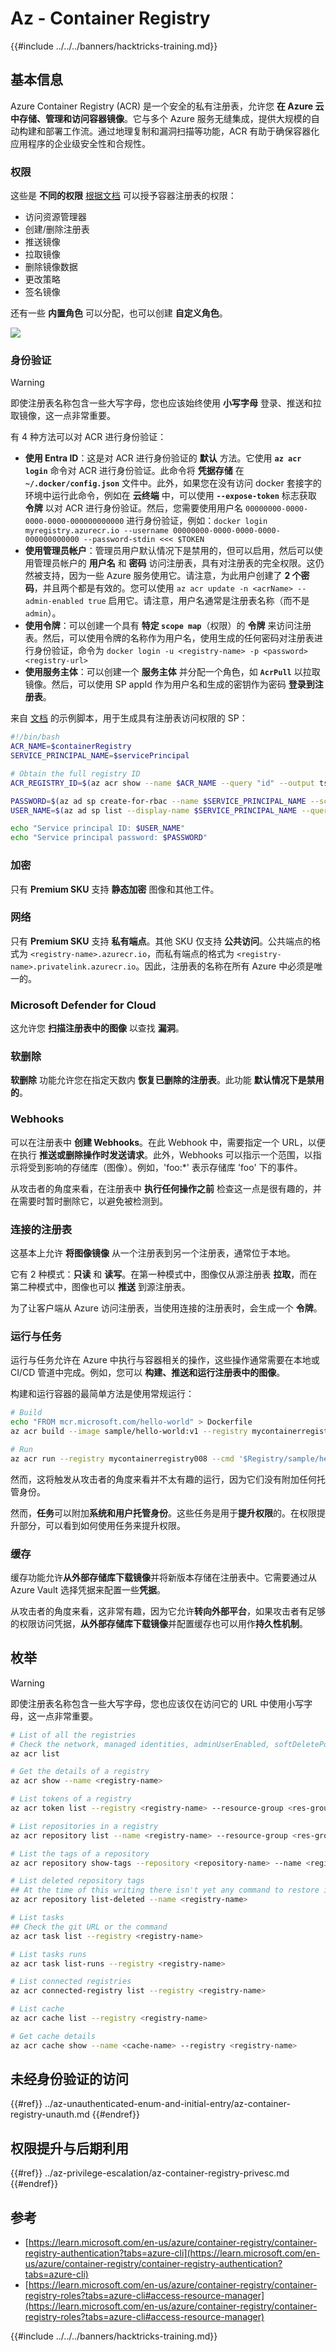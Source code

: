 # Az - Container Registry

{{#include ../../../banners/hacktricks-training.md}}

## 基本信息

Azure Container Registry (ACR) 是一个安全的私有注册表，允许您 **在 Azure 云中存储、管理和访问容器镜像**。它与多个 Azure 服务无缝集成，提供大规模的自动构建和部署工作流。通过地理复制和漏洞扫描等功能，ACR 有助于确保容器化应用程序的企业级安全性和合规性。

### 权限

这些是 **不同的权限** [根据文档](https://learn.microsoft.com/en-us/azure/container-registry/container-registry-roles?tabs=azure-cli#access-resource-manager) 可以授予容器注册表的权限：

- 访问资源管理器
- 创建/删除注册表
- 推送镜像
- 拉取镜像
- 删除镜像数据
- 更改策略
- 签名镜像

还有一些 **内置角色** 可以分配，也可以创建 **自定义角色**。

![](/images/registry_roles.png)

### 身份验证

> [!WARNING]
> 即使注册表名称包含一些大写字母，您也应该始终使用 **小写字母** 登录、推送和拉取镜像，这一点非常重要。

有 4 种方法可以对 ACR 进行身份验证：

- **使用 Entra ID**：这是对 ACR 进行身份验证的 **默认** 方法。它使用 **`az acr login`** 命令对 ACR 进行身份验证。此命令将 **凭据存储** 在 **`~/.docker/config.json`** 文件中。此外，如果您在没有访问 docker 套接字的环境中运行此命令，例如在 **云终端** 中，可以使用 **`--expose-token`** 标志获取 **令牌** 以对 ACR 进行身份验证。然后，您需要使用用户名 `00000000-0000-0000-0000-000000000000` 进行身份验证，例如：`docker login myregistry.azurecr.io --username 00000000-0000-0000-0000-000000000000 --password-stdin <<< $TOKEN`
- **使用管理员帐户**：管理员用户默认情况下是禁用的，但可以启用，然后可以使用管理员帐户的 **用户名** 和 **密码** 访问注册表，具有对注册表的完全权限。这仍然被支持，因为一些 Azure 服务使用它。请注意，为此用户创建了 **2 个密码**，并且两个都是有效的。您可以使用 `az acr update -n <acrName> --admin-enabled true` 启用它。请注意，用户名通常是注册表名称（而不是 `admin`）。
- **使用令牌**：可以创建一个具有 **特定 `scope map`**（权限）的 **令牌** 来访问注册表。然后，可以使用令牌的名称作为用户名，使用生成的任何密码对注册表进行身份验证，命令为 `docker login -u <registry-name> -p <password> <registry-url>`
- **使用服务主体**：可以创建一个 **服务主体** 并分配一个角色，如 **`AcrPull`** 以拉取镜像。然后，可以使用 SP appId 作为用户名和生成的密钥作为密码 **登录到注册表**。

来自 [文档](https://learn.microsoft.com/en-us/azure/container-registry/container-registry-auth-service-principal) 的示例脚本，用于生成具有注册表访问权限的 SP：
```bash
#!/bin/bash
ACR_NAME=$containerRegistry
SERVICE_PRINCIPAL_NAME=$servicePrincipal

# Obtain the full registry ID
ACR_REGISTRY_ID=$(az acr show --name $ACR_NAME --query "id" --output tsv)

PASSWORD=$(az ad sp create-for-rbac --name $SERVICE_PRINCIPAL_NAME --scopes $ACR_REGISTRY_ID --role acrpull --query "password" --output tsv)
USER_NAME=$(az ad sp list --display-name $SERVICE_PRINCIPAL_NAME --query "[].appId" --output tsv)

echo "Service principal ID: $USER_NAME"
echo "Service principal password: $PASSWORD"
```
### 加密

只有 **Premium SKU** 支持 **静态加密** 图像和其他工件。

### 网络

只有 **Premium SKU** 支持 **私有端点**。其他 SKU 仅支持 **公共访问**。公共端点的格式为 `<registry-name>.azurecr.io`，而私有端点的格式为 `<registry-name>.privatelink.azurecr.io`。因此，注册表的名称在所有 Azure 中必须是唯一的。

### Microsoft Defender for Cloud

这允许您 **扫描注册表中的图像** 以查找 **漏洞**。

### 软删除

**软删除** 功能允许您在指定天数内 **恢复已删除的注册表**。此功能 **默认情况下是禁用的**。

### Webhooks

可以在注册表中 **创建 Webhooks**。在此 Webhook 中，需要指定一个 URL，以便在执行 **推送或删除操作时发送请求**。此外，Webhooks 可以指示一个范围，以指示将受到影响的存储库（图像）。例如，'foo:\*' 表示存储库 'foo' 下的事件。

从攻击者的角度来看，在注册表中 **执行任何操作之前** 检查这一点是很有趣的，并在需要时暂时删除它，以避免被检测到。

### 连接的注册表

这基本上允许 **将图像镜像** 从一个注册表到另一个注册表，通常位于本地。

它有 2 种模式：**只读** 和 **读写**。在第一种模式中，图像仅从源注册表 **拉取**，而在第二种模式中，图像也可以 **推送** 到源注册表。

为了让客户端从 Azure 访问注册表，当使用连接的注册表时，会生成一个 **令牌**。

### 运行与任务

运行与任务允许在 Azure 中执行与容器相关的操作，这些操作通常需要在本地或 CI/CD 管道中完成。例如，您可以 **构建、推送和运行注册表中的图像**。

构建和运行容器的最简单方法是使用常规运行：
```bash
# Build
echo "FROM mcr.microsoft.com/hello-world" > Dockerfile
az acr build --image sample/hello-world:v1 --registry mycontainerregistry008 --file Dockerfile .

# Run
az acr run --registry mycontainerregistry008 --cmd '$Registry/sample/hello-world:v1' /dev/null
```
然而，这将触发从攻击者的角度来看并不太有趣的运行，因为它们没有附加任何托管身份。

然而，**任务**可以附加**系统和用户托管身份**。这些任务是用于**提升权限**的。在权限提升部分，可以看到如何使用任务来提升权限。

### 缓存

缓存功能允许**从外部存储库下载镜像**并将新版本存储在注册表中。它需要通过从 Azure Vault 选择凭据来配置一些**凭据**。

从攻击者的角度来看，这非常有趣，因为它允许**转向外部平台**，如果攻击者有足够的权限访问凭据，**从外部存储库下载镜像**并配置缓存也可以用作**持久性机制**。

## 枚举

> [!WARNING]
> 即使注册表名称包含一些大写字母，您也应该仅在访问它的 URL 中使用小写字母，这一点非常重要。
```bash
# List of all the registries
# Check the network, managed identities, adminUserEnabled, softDeletePolicy, url...
az acr list

# Get the details of a registry
az acr show --name <registry-name>

# List tokens of a registry
az acr token list --registry <registry-name> --resource-group <res-group>

# List repositories in a registry
az acr repository list --name <registry-name> --resource-group <res-group>

# List the tags of a repository
az acr repository show-tags --repository <repository-name> --name <registry-name> --resource-group <res-group>

# List deleted repository tags
## At the time of this writing there isn't yet any command to restore it
az acr repository list-deleted --name <registry-name>

# List tasks
## Check the git URL or the command
az acr task list --registry <registry-name>

# List tasks runs
az acr task list-runs --registry <registry-name>

# List connected registries
az acr connected-registry list --registry <registry-name>

# List cache
az acr cache list --registry <registry-name>

# Get cache details
az acr cache show --name <cache-name> --registry <registry-name>
```
## 未经身份验证的访问

{{#ref}}
../az-unauthenticated-enum-and-initial-entry/az-container-registry-unauth.md
{{#endref}}

## 权限提升与后期利用

{{#ref}}
../az-privilege-escalation/az-container-registry-privesc.md
{{#endref}}

## 参考

- [https://learn.microsoft.com/en-us/azure/container-registry/container-registry-authentication?tabs=azure-cli](https://learn.microsoft.com/en-us/azure/container-registry/container-registry-authentication?tabs=azure-cli)
- [https://learn.microsoft.com/en-us/azure/container-registry/container-registry-roles?tabs=azure-cli#access-resource-manager](https://learn.microsoft.com/en-us/azure/container-registry/container-registry-roles?tabs=azure-cli#access-resource-manager)

{{#include ../../../banners/hacktricks-training.md}}
